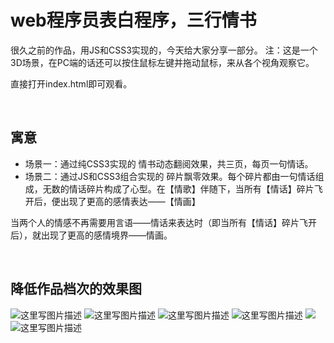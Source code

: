 # web程序员表白程序，三行情书

很久之前的作品，用JS和CSS3实现的，今天给大家分享一部分。
注：这是一个3D场景，在PC端的话还可以按住鼠标左键并拖动鼠标，来从各个视角观察它。

直接打开index.html即可观看。

<br>

## 寓意

- 场景一：通过纯CSS3实现的 情书动态翻阅效果，共三页，每页一句情话。
- 场景二：通过JS和CSS3组合实现的 碎片飘零效果。每个碎片都由一句情话组成，无数的情话碎片构成了心型。在【情歌】伴随下，当所有【情话】碎片飞开后，便出现了更高的感情表达——【情画】

当两个人的情感不再需要用言语——情话来表达时（即当所有【情话】碎片飞开后），就出现了更高的感情境界——情画。

<br>

## 降低作品档次的效果图

![这里写图片描述](https://img-blog.csdnimg.cn/img_convert/f90aeaa5ee7ad9406214d198498694f1.png)
![这里写图片描述](https://img-blog.csdnimg.cn/img_convert/ec9fcf7d19cd2760676081a159af793a.png)
![这里写图片描述](https://img-blog.csdnimg.cn/img_convert/0c59db9e9377b4c659a2149c3dabdc30.png)
![这里写图片描述](https://img-blog.csdnimg.cn/img_convert/bccf84656bb02fba274ce130c9c10b17.png)
![](https://github.com/Vuact/loveLetter/blob/master/img/7.gif?raw=true)
![这里写图片描述](https://github.com/Vuact/loveLetter/blob/master/img/5.gif?raw=true)






